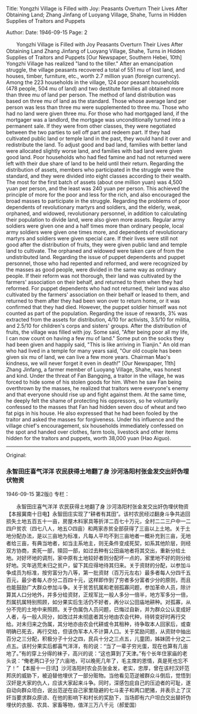 Title: Yongzhi Village is Filled with Joy: Peasants Overturn Their Lives After Obtaining Land; Zhang Jinfang of Luoyang Village, Shahe, Turns in Hidden Supplies of Traitors and Puppets

Author:
Date: 1946-09-15
Page: 2

　　Yongzhi Village is Filled with Joy
    Peasants Overturn Their Lives After Obtaining Land
    Zhang Jinfang of Luoyang Village, Shahe, Turns in Hidden Supplies of Traitors and Puppets
    [Our Newspaper, Southern Hebei, 10th] Yongzhi Village has realized "land to the tiller." After an emancipation struggle, the village peasants recovered a total of 551 mu of lost land, and houses, timber, furniture, etc., worth 2.7 million yuan (foreign currency). Among the 223 households in the village, 124 poor peasant households (478 people, 504 mu of land) and two destitute families all obtained more than three mu of land per person. The method of land distribution was based on three mu of land as the standard. Those whose average land per person was less than three mu were supplemented to three mu. Those who had no land were given three mu. For those who had mortgaged land, if the mortgager was a landlord, the mortgage was unconditionally turned into a permanent sale. If they were from other classes, they were negotiated between the two parties to sell off part and redeem part. If they had cultivated public land or temple land in the past, they would hand it over and redistribute the land. To adjust good and bad land, families with better land were allocated slightly worse land, and families with bad land were given good land. Poor households who had fled famine and had not returned were left with their due share of land to be held until their return. Regarding the distribution of assets, members who participated in the struggle were the standard, and they were divided into eight classes according to their wealth. The most for the first batch of assets (about one million yuan) was 4,500 yuan per person, and the least was 240 yuan per person. This achieved the principle of more for the poor and less for the rich, and also encouraged the broad masses to participate in the struggle. Regarding the problems of poor dependents of revolutionary martyrs and soldiers, and the elderly, weak, orphaned, and widowed, revolutionary personnel, in addition to calculating their population to divide land, were also given more assets. Regular army soldiers were given one and a half times more than ordinary people, local army soldiers were given one times more, and dependents of revolutionary martyrs and soldiers were given special care. If their lives were still not good after the distribution of fruits, they were given public land and temple land to cultivate. The orphaned and widowed were taken care of from the undistributed land. Regarding the issue of puppet dependents and puppet personnel, those who had repented and reformed, and were recognized by the masses as good people, were divided in the same way as ordinary people. If their reform was not thorough, their land was cultivated by the farmers' association on their behalf, and returned to them when they had reformed. For puppet dependents who had not returned, their land was also cultivated by the farmers' association on their behalf or leased to them, and returned to them after they had been won over to return home, or it was confirmed that they had died. However, the puppet soldier himself was not counted as part of the population. Regarding the issue of rewards, 3% was extracted from the assets for distribution, 4/10 for activists, 3.5/10 for militia, and 2.5/10 for children's corps and sisters' groups. After the distribution of fruits, the village was filled with joy. Some said, "After being poor all my life, I can now count on having a few mu of land." Some put on the socks they had been given and happily said, "This is like arriving in Tianjin." An old man who had lived in a temple for many years said, "Our old couple has been given six mu of land, we can live a few more years. Chairman Mao's kindness, we will never forget it even in death!"
    [Our Newspaper, 11th] Zhang Jinfang, a farmer member of Luoyang Village, Shahe, was honest and kind. Under the threat of Fan Bangqing, a traitor in the village, he was forced to hide some of his stolen goods for him. When he saw Fan being overthrown by the masses, he realized that traitors were everyone's enemy and that everyone should rise up and fight against them. At the same time, he deeply felt the shame of protecting his oppressors, so he voluntarily confessed to the masses that Fan had hidden seven dou of wheat and two fat pigs in his house. He also expressed that he had been fooled by the traitor and asked the masses for forgiveness. Under his influence and the village chief's encouragement, six households immediately confessed on the spot and handed over clothes, farm tools, livestock and other items hidden for the traitors and puppets, worth 38,000 yuan (Hao Aiguo).



<hr /> 

Original: 


### 永智田庄喜气洋洋  农民获得土地翻了身  沙河洛阳村张金发交出奸伪埋伏物资

1946-09-15
第2版()
专栏：

　　永智田庄喜气洋洋
    农民获得土地翻了身
    沙河洛阳村张金发交出奸伪埋伏物资
    【本报冀南十日电】永智田庄实现了“耕者有其田”。该村农民经过翻身斗争共追回损失土地五百五十一亩，房屋木料家具等折洋二百七十万元，全村二二三户中一二四户贫农（四七八人，地五○四亩）和两家赤贫全部获得了三亩以上土地。关于土地分配办法，是以三亩地为标准，凡每人平均不到三亩地者一概补充到三亩，无地者给三亩，有典当地者，如当主系地主，则无条件变成死契，如系其他阶层，则经双方协商，卖死一部，赎回一部，如过去种有公田庙地者将其交出，重新分给土地。对好坏地的调剂，家中原有土地较好者则分配坏一点的，家里地不好的则分给好地。灾年逃荒未归之贫户，留下其应得地待其归来。关于资财的分配，以参加斗争成员为标准，按穷富分为八等，第一批资财（百万元左右）最多者每人分四千五百元，最少者每人亦分二百四十元，这样即作到了穷者多分富者少分的原则，而且也能鼓励广大群众参加斗争。关于贫苦抗属和老弱孤寡问题，参加革命人员，除计算其人口分地外，并多分给资财，正规军比一般人多分一倍半，地方军多分一倍，烈属抗属特别照顾，如分果实后生活仍不好者，再分以公田庙地耕种。对孤寡，从分不完的土地中来照顾。关于伪属伪人员问题，已悔过自新，并为群众公认变成好人者，与一般人同分，如改过并未彻底者其分地由农会代种，待转变好时再行交给。对未归来之伪属，其分地亦由农会代耕或令其租种，待争取本人回家后，或查明确已死去，再行交给，但该伪军本人不计算人口。关于奖励问题，从资财中抽出百分之三分配，积极分子十分之四，民兵十分之三点五，儿童团，姊妹团十分之二点五。该村分果实后都喜气洋洋，有的说：“当了一辈子穷光蛋，现在也算有几亩地了。”有的穿上分得的袜子，高兴的说：“这也算到了天津。”有个长年住家庙的老头说：“俺老两口子分了六亩地，可以晚死几年了，毛主席的恩情，真是死也忘不了！”
    【本报十一日讯】沙河洛阳村农会员张金发，老实，忠厚，曾在该村汉奸范邦庆的威胁下，被迫替他埋伏了一部分赃物。当他看见范逆被群众斗倒后，觉悟到汉奸是大家的仇人，应该大家起来斗争。同时，深感包庇自己的压迫者的可耻，遂自动向群众坦白，说出范逆在自己家里隐避的七斗麦子和两口肥猪，并表示上了汉奸当要求群众原谅、在他的影响下和村长的奖励下，当场即有六户坦白交出替奸伪埋伏的衣服、农具、家畜等物，值洋三万八千元（郝爱国）
